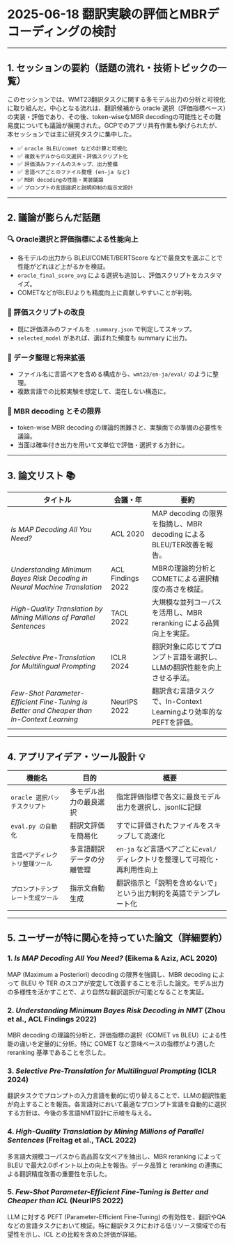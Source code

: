 # 2025-06-18 翻訳実験の評価とMBRデコーディングの検討

---

## 1. セッションの要約（話題の流れ・技術トピックの一覧）

このセッションでは、WMT23翻訳タスクに関する多モデル出力の分析と可視化に取り組んだ。中心となる流れは、翻訳候補から oracle 選択（評価指標ベース）の実装・評価であり、その後、token-wiseなMBR decodingの可能性とその難易度についても議論が展開された。GCPでのアプリ共有作業も挙げられたが、本セッションでは主に研究タスクに集中した。

- ✅ `oracle BLEU/comet などの計算と可視化`
- ✅ `複数モデルからの文選択・評価スクリプト化`
- ✅ `評価済みファイルのスキップ、出力整備`
- ✅ `言語ペアごとのファイル整理 (en-ja など)`
- ✅ `MBR decodingの性能・実装議論`
- ✅ `プロンプトの言語選択と説明抑制の指示文設計`

---

## 2. 議論が膨らんだ話題

### 🔍 Oracle選択と評価指標による性能向上
- 各モデルの出力から BLEU/COMET/BERTScore などで最良文を選ぶことで性能がどれほど上がるかを検証。
- `oracle_final_score_avg` による選択も追加し、評価スクリプトをカスタマイズ。
- COMETなどがBLEUよりも精度向上に貢献しやすいことが判明。

### 🔧 評価スクリプトの改良
- 既に評価済みのファイルを `.summary.json` で判定してスキップ。
- `selected_model` があれば、選ばれた頻度も summary に出力。

### 📁 データ整理と将来拡張
- ファイル名に言語ペアを含める構成から、`wmt23/en-ja/eval/` のように整理。
- 複数言語での比較実験を想定して、混在しない構造に。

### 🤖 MBR decoding とその限界
- token-wise MBR decoding の理論的困難さと、実験面での準備の必要性を議論。
- 当面は確率付き出力を用いて文単位で評価・選択する方針に。

---

## 3. 論文リスト 📚

| タイトル | 会議・年 | 要約 |
|----------|----------|------|
| *Is MAP Decoding All You Need?* | ACL 2020 | MAP decoding の限界を指摘し、MBR decoding によるBLEU/TER改善を報告。 |
| *Understanding Minimum Bayes Risk Decoding in Neural Machine Translation* | ACL Findings 2022 | MBRの理論的分析とCOMETによる選択精度の高さを検証。 |
| *High-Quality Translation by Mining Millions of Parallel Sentences* | TACL 2022 | 大規模な並列コーパスを活用し、MBR reranking による品質向上を実証。 |
| *Selective Pre-Translation for Multilingual Prompting* | ICLR 2024 | 翻訳対象に応じてプロンプト言語を選択し、LLMの翻訳性能を向上させる手法。 |
| *Few-Shot Parameter-Efficient Fine-Tuning is Better and Cheaper than In-Context Learning* | NeurIPS 2022 | 翻訳含む言語タスクで、In-Context Learningより効率的なPEFTを評価。 |

---

## 4. アプリアイデア・ツール設計 💡

| 機能名 | 目的 | 概要 |
|--------|------|------|
| `oracle 選択バッチスクリプト` | 多モデル出力の最良選択 | 指定評価指標で各文に最良モデル出力を選択し、jsonlに記録 |
| `eval.py の自動化` | 翻訳文評価を簡易化 | すでに評価されたファイルをスキップして高速化 |
| `言語ペアディレクトリ整理ツール` | 多言語翻訳データの分離管理 | `en-ja` など言語ペアごとに`eval/`ディレクトリを整理して可視化・再利用性向上 |
| `プロンプトテンプレート生成ツール` | 指示文自動生成 | 翻訳指示と「説明を含めないで」という出力制約を英語でテンプレート化 |

---

## 5. ユーザーが特に関心を持っていた論文（詳細要約）

### 1. *Is MAP Decoding All You Need?* (Eikema & Aziz, ACL 2020)
MAP (Maximum a Posteriori) decoding の限界を強調し、MBR decoding によって BLEU や TER のスコアが安定して改善することを示した論文。モデル出力の多様性を活かすことで、より自然な翻訳選択が可能となることを実証。

### 2. *Understanding Minimum Bayes Risk Decoding in NMT* (Zhou et al., ACL Findings 2022)
MBR decoding の理論的分析と、評価指標の選択（COMET vs BLEU）による性能の違いを定量的に分析。特に COMET など意味ベースの指標がより適した reranking 基準であることを示した。

### 3. *Selective Pre-Translation for Multilingual Prompting* (ICLR 2024)
翻訳タスクでプロンプトの入力言語を動的に切り替えることで、LLMの翻訳性能が向上することを報告。各言語対において最適なプロンプト言語を自動的に選択する方針は、今後の多言語NMT設計に示唆を与える。

### 4. *High-Quality Translation by Mining Millions of Parallel Sentences* (Freitag et al., TACL 2022)
多言語大規模コーパスから高品質な文ペアを抽出し、MBR reranking によって BLEU で最大2.0ポイント以上の向上を報告。データ品質と reranking の連携による翻訳精度改善の重要性を示した。

### 5. *Few-Shot Parameter-Efficient Fine-Tuning is Better and Cheaper than ICL* (NeurIPS 2022)
LLM に対する PEFT (Parameter-Efficient Fine-Tuning) の有効性を、翻訳やQAなどの言語タスクにおいて検証。特に翻訳タスクにおける低リソース領域での有望性を示し、ICL との比較を含めた評価が詳細。


